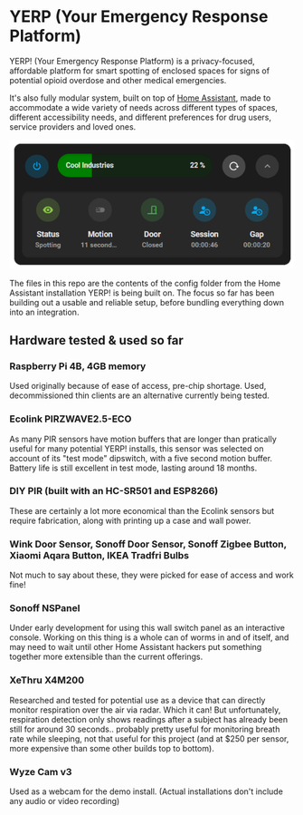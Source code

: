 # YERP (Your Emergency Response Platform)

YERP! (Your Emergency Response Platform) is a privacy-focused, affordable platform for smart spotting of enclosed spaces for signs of potential opioid overdose and other medical emergencies.

It's also fully modular system, built on top of <a href="https://home-assistant.io">Home Assistant</a>, made to accommodate a wide variety of needs across different types of spaces, different accessibility needs, and different preferences for drug users, service providers and loved ones.

![YERP Widget](documentation/images/yerp-widget.png)

The files in this repo are the contents of the config folder from the Home Assistant installation YERP! is being built on. The focus so far has been building out a usable and reliable setup, before bundling everything down into an integration.

## Hardware tested & used so far

### Raspberry Pi 4B, 4GB memory
Used originally because of ease of access, pre-chip shortage. Used, decommissioned thin clients are an alternative currently being tested.

### Ecolink PIRZWAVE2.5-ECO
As many PIR sensors have motion buffers that are longer than pratically useful for many potential YERP! installs, this sensor was selected on account of its "test mode" dipswitch, with a five second motion buffer. Battery life is still excellent in test mode, lasting around 18 months.

### DIY PIR (built with an HC-SR501 and ESP8266)
These are certainly a lot more economical than the Ecolink sensors but require fabrication, along with printing up a case and wall power. 

### Wink Door Sensor, Sonoff Door Sensor, Sonoff Zigbee Button, Xiaomi Aqara Button, IKEA Tradfri Bulbs
Not much to say about these, they were picked for ease of access and work fine!

### Sonoff NSPanel
Under early development for using this wall switch panel as an interactive console. Working on this thing is a whole can of worms in and of itself, and may need to wait until other Home Assistant hackers put something together more extensible than the current offerings.

### XeThru X4M200
Researched and tested for potential use as a device that can directly monitor respiration over the air via radar. Which it can! But unfortunately, respiration detection only shows readings after a subject has already been still for around 30 seconds.. probably pretty useful for monitoring breath rate while sleeping, not that useful for this project (and at $250 per sensor, more expensive than some other builds top to bottom).

### Wyze Cam v3 
Used as a webcam for the demo install. (Actual installations don't include any audio or video recording)